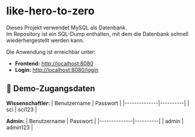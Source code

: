 # like-hero-to-zero

Dieses Projekt verwendet MySQL als Datenbank.  
Im Repository ist ein SQL-Dump enthalten, mit dem die Datenbank schnell wiederhergestellt werden kann.

Die Anwendung ist erreichbar unter:  
- **Frontend:** [http://localhost:8080](http://localhost:8080)  
- **Login:** [http://localhost:8080/login](http://localhost:8080/login)

## 🔑 Demo-Zugangsdaten

**Wissenschaftler:**
| Benutzername | Passwort |
|--------------|----------|
| sci          | sci123   |

**Admin:**
| Benutzername | Passwort |
|--------------|----------|
| admin        | admin123 |

